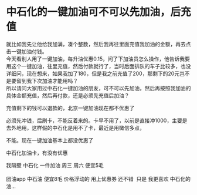 # 中石化的一键加油可不可以先加油，后充值


就比如我先让他给我加满，凑个整数，然后我再往里面充值我加油的金额，再去点击一键加油付钱。<br />
今天看别人用了一键加油，每升油优惠0.15，问了下加油员怎么操作，他告诉我要用这个一键加油，往里充值，然后付款就行了，当时后面排队的车子比较多，也没详细问，现在想来，如果我加了180，但是我之前充值了200，那剩下的20元岂不是要留到我下次加油才能用吗？<br />
所以请问大家用过中石化一键加油的朋友，可不可以先加油，然后再按照我加油的具体金额充值，然后再付款，还是必须先充值后加油？

充值剩下的钱可以退款的，北京一键加油现在都不优惠了

必须先冲钱，后刷卡，不能反着来的。卡早不用了，以前是直接冲1000，主要是去外地用，这样假的中石化是用不了卡，最近是用微信多点，

不能。现在一键加油基本上都没优惠了

中石化加油卡，有没有优惠

我隔壁 中石化 一件加油 周三 周六 便宜5毛<br />
<br />
团油app 中石油 便宜8毛 价格浮动的 用上优惠券 还不错&nbsp;&nbsp;只是 我更喜欢 中石化的油...<img id="aimg_sM2BF" onclick="zoom(this, this.src, 0, 0, 0)" class="zoom" src="https://cdn.jsdelivr.net/gh/hishis/forum-master/public/images/patch.gif" onmouseover="img_onmouseoverfunc(this)" onload="thumbImg(this)" border="0" alt="" />
